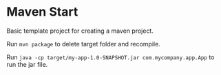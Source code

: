 # Maven Start
Basic template project for creating a maven project.

Run
`mvn package`
to delete target folder and recompile.

Run
`java -cp target/my-app-1.0-SNAPSHOT.jar com.mycompany.app.App`
to run the jar file.
